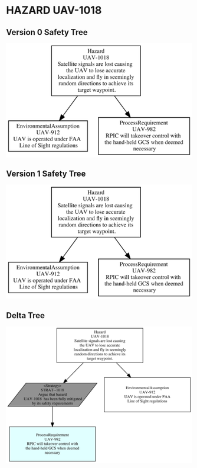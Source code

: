 # HAZARD UAV-1018

## Version 0 Safety Tree 
![SAFA Approach](/V0_Tree_images/UAV-1018_SafetyTree.png)

## Version 1 Safety Tree 
![SAFA Approach](/V1_Tree_images/UAV-1018_safetyTree.png)

## Delta Tree
![SAFA Approach](/DeltaTree_png/UAV-1018_Delta_SafetyTree.png)
